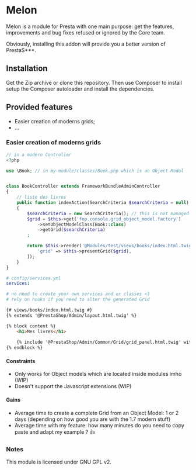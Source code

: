 # Melon

Melon is a module for Presta with one main purpose: get the features, improvements
and bug fixes refused or ignored by the Core team.

Obviously, installing this addon will provide you a better version of PrestaS***.

## Installation

Get the Zip archive or clone this repository.
Then use Composer to install setup the Composer autoloader and install the dependencies.

## Provided features

- Easier creation of moderns grids;
- ...

### Easier creation of moderns grids

```php
// in a modern Controller
<?php

use \Book; // in my-module/classes/Book.php which is an Object Model 


class BookController extends FrameworkBundleAdminController
{
    // liste des livres
    public function indexAction(SearchCriteria $searchCriteria = null)
    {
        $searchCriteria = new SearchCriteria(); // this is not managed "yet"
        $grid = $this->get('fop.console.grid_object_model.factory')
            ->setObjectModelClass(Book::class)
            ->getGrid($searchCriteria)
        ;

        return $this->render('@Modules/test/views/books/index.html.twig', [
            'grid' => $this->presentGrid($grid),
        ]);
    }
}
```

```yaml
# config/services.yml
services:

# no need to create your own services and or classes <3
# rely on hooks if you need to alter the generated Grid
```

```html
{# views/books/index.html.twig #}
{% extends '@PrestaShop/Admin/layout.html.twig' %}

{% block content %}
    <h1>Mes livres</h1>
   
    {% include '@PrestaShop/Admin/Common/Grid/grid_panel.html.twig' with {'grid': grid} %}
{% endblock %}
```

#### Constraints

* Only works for Object models which are located inside modules imho (WIP)
* Doesn't support the Javascript extensions (WIP)

#### Gains

* Average time to create a complete Grid from an Object Model: 1 or 2 days (depending on how good you are with the 1.7 modern stuff)
* Average time with my feature: how many minutes do you need to copy paste and adapt my example ? 👍 

### Notes

This module is licensed under GNU GPL v2.
